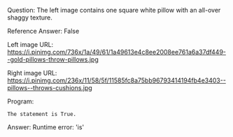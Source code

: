Question: The left image contains one square white pillow with an all-over shaggy texture.

Reference Answer: False

Left image URL: https://i.pinimg.com/736x/1a/49/61/1a49613e4c8ee2008ee761a6a37df449--gold-pillows-throw-pillows.jpg

Right image URL: https://i.pinimg.com/236x/11/58/5f/11585fc8a75bb96793414194fb4e3403--pillows--throws-cushions.jpg

Program:

```
The statement is True.
```
Answer: Runtime error: 'is'

